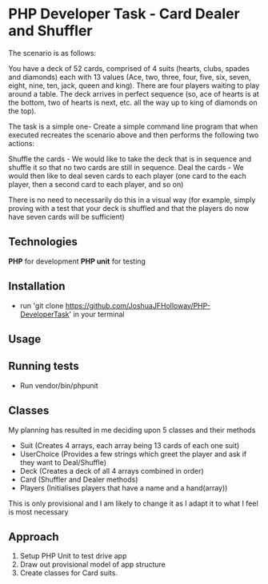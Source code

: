 # PHP Developer Task - Card Dealer and Shuffler

The scenario is as follows:

You have a deck of 52 cards, comprised of 4 suits (hearts, clubs, spades and diamonds) each with 13 values (Ace, two, three, four, five, six, seven, eight, nine, ten, jack, queen and king).
There are four players waiting to play around a table.
The deck arrives in perfect sequence (so, ace of hearts is at the bottom, two of hearts is next, etc. all the way up to king of diamonds on the top).

The task is a simple one- Create a simple command line program that when executed recreates the scenario above and then performs the following two actions:

Shuffle the cards - We would like to take the deck that is in sequence and shuffle it so that no two cards are still in sequence.
Deal the cards - We would then like to deal seven cards to each player (one card to the each player, then a second card to each player, and so on)

There is no need to necessarily do this in a visual way (for example, simply proving with a test that your deck is shuffled and that the players do now have seven cards will be sufficient)


## Technologies

**PHP** for development
**PHP unit** for testing


## Installation

- run 'git clone https://github.com/JoshuaJFHolloway/PHP-DeveloperTask' in your terminal 

## Usage



## Running tests

- Run vendor/bin/phpunit


## Classes

My planning has resulted in me deciding upon 5 classes and their methods

- Suit (Creates 4 arrays, each array being 13 cards of each one suit)
- UserChoice (Provides a few strings which greet the player and ask if they want to Deal/Shuffle)
- Deck (Creates a deck of all 4 arrays combined in order)
- Card (Shuffler and Dealer methods)
- Players (Initialises players that have a name and a hand(array))

This is only provisional and I am likely to change it as I adapt it to what I feel is most necessary



## Approach

1) Setup PHP Unit to test drive app
2) Draw out provisional model of app structure 
3) Create classes for Card suits.


